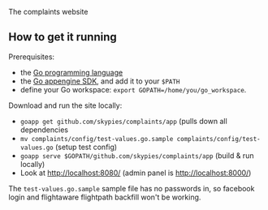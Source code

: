 The complaints website

How to get it running
---------------------

Prerequisites:
* the [Go programming language](https://golang.org/dl/)
* the [Go appengine SDK](https://cloud.google.com/appengine/docs/go/), and add it to your `$PATH`
* define your Go workspace: `export GOPATH=/home/you/go_workspace`.

Download and run the site locally:
* `goapp get github.com/skypies/complaints/app` (pulls down all dependencies
* `mv complaints/config/test-values.go.sample complaints/config/test-values.go` (setup test config)
* `goapp serve $GOPATH/github.com/skypies/complaints/app` (build & run locally)
* Look at <http://localhost:8080/> (admin panel is <http://localhost:8000/>)

The `test-values.go.sample` sample file has no passwords in, so
facebook login and flightaware flightpath backfill won't be working.

